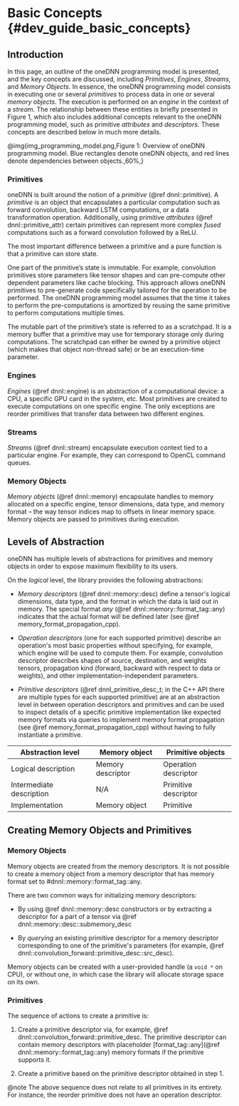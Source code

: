 Basic Concepts {#dev_guide_basic_concepts}
==========================================

## Introduction

In this page, an outline of the oneDNN programming model is presented, and the
key concepts are discussed, including *Primitives*, *Engines*, *Streams*, and
*Memory Objects*. In essence, the oneDNN programming model consists in executing
one or several *primitives* to process data in one or several *memory objects*.
The execution is performed on an *engine* in the context of a *stream*. The
relationship between these entities is briefly presented in Figure 1, which also
includes additional concepts relevant to the oneDNN programming model, such as
primitive *attributes* and *descriptors*. These concepts are described below in
much more details.

@img{img_programming_model.png,Figure 1: Overview of oneDNN programming model. Blue rectangles denote oneDNN objects\, and red lines denote dependencies between objects.,60%,}

### Primitives

oneDNN is built around the notion of a *primitive* (@ref dnnl::primitive). A
*primitive* is an object that encapsulates a particular computation such as
forward convolution, backward LSTM computations, or a data transformation
operation. Additionally, using primitive *attributes* (@ref
dnnl::primitive_attr) certain primitives can represent more complex *fused*
computations such as a forward convolution followed by a ReLU.

The most important difference between a primitive and a pure function is that
a primitive can store state.

One part of the primitive’s state is immutable. For example, convolution
primitives store parameters like tensor shapes and can pre-compute other
dependent parameters like cache blocking. This approach allows oneDNN primitives
to pre-generate code specifically tailored for the operation to be performed.
The oneDNN programming model assumes that the time it takes to perform the
pre-computations is amortized by reusing the same primitive to perform
computations multiple times.

The mutable part of the primitive’s state is referred to as a scratchpad. It
is a memory buffer that a primitive may use for temporary storage only during
computations. The scratchpad can either be owned by a primitive object (which
makes that object non-thread safe) or be an execution-time parameter.

### Engines

*Engines* (@ref dnnl::engine) is an abstraction of a computational device: a
CPU, a specific GPU card in the system, etc. Most primitives are created to
execute computations on one specific engine. The only exceptions are reorder
primitives that transfer data between two different engines.

### Streams

*Streams* (@ref dnnl::stream) encapsulate execution context tied to a
particular engine. For example, they can correspond to OpenCL command queues.

### Memory Objects

*Memory objects* (@ref dnnl::memory) encapsulate handles to memory allocated
on a specific engine, tensor dimensions, data type, and memory format – the
way tensor indices map to offsets in linear memory space. Memory objects are
passed to primitives during execution.

## Levels of Abstraction

oneDNN has multiple levels of abstractions for primitives and memory objects
in order to expose maximum flexibility to its users.

On the *logical* level, the library provides the following abstractions:

* *Memory descriptors* (@ref dnnl::memory::desc) define a tensor's logical
  dimensions, data type, and the format in which the data is laid out in
  memory. The special format _any_ (@ref dnnl::memory::format_tag::any)
  indicates that the actual format will be defined later (see @ref
  memory_format_propagation_cpp).

* *Operation descriptors* (one for each supported primitive) describe an
  operation's most basic properties without specifying, for example, which
  engine will be used to compute them. For example, convolution descriptor
  describes shapes of source, destination, and weights tensors, propagation
  kind (forward, backward with respect to data or weights), and other
  implementation-independent parameters.

* *Primitive descriptors* (@ref dnnl_primitive_desc_t; in the C++ API there
  are multiple types for each supported primitive) are at an abstraction level
  in between operation descriptors and primitives and can be used to inspect
  details of a specific primitive implementation like expected memory formats
  via queries to implement memory format propagation (see @ref
  memory_format_propagation_cpp) without having to fully instantiate a
  primitive.


| Abstraction level        | Memory object     | Primitive objects    |
|--------------------------|-------------------|----------------------|
| Logical description      | Memory descriptor | Operation descriptor |
| Intermediate description | N/A               | Primitive descriptor |
| Implementation           | Memory object     | Primitive            |

## Creating Memory Objects and Primitives

### Memory Objects

Memory objects are created from the memory descriptors. It is not possible to
create a memory object from a memory descriptor that has memory format set to
#dnnl::memory::format_tag::any.

There are two common ways for initializing memory descriptors:

* By using @ref dnnl::memory::desc constructors or by extracting a
  descriptor for a part of a tensor via
  @ref dnnl::memory::desc::submemory_desc

* By *querying* an existing primitive descriptor for a memory descriptor
  corresponding to one of the primitive's parameters (for example, @ref
  dnnl::convolution_forward::primitive_desc::src_desc).

Memory objects can be created with a user-provided handle (a `void *` on CPU),
or without one, in which case the library will allocate storage space on its
own.

### Primitives

The sequence of actions to create a primitive is:

1. Create a primitive descriptor via, for example, @ref
   dnnl::convolution_forward::primitive_desc. The primitive descriptor
   can contain memory descriptors with placeholder
   [format_tag::any](@ref dnnl::memory::format_tag::any)
   memory formats if the primitive supports it.

2. Create a primitive based on the primitive descriptor obtained in step 1.

@note The above sequence does not relate to all primitives in its entirety. For
instance, the reorder primitive does not have an operation descriptor.
